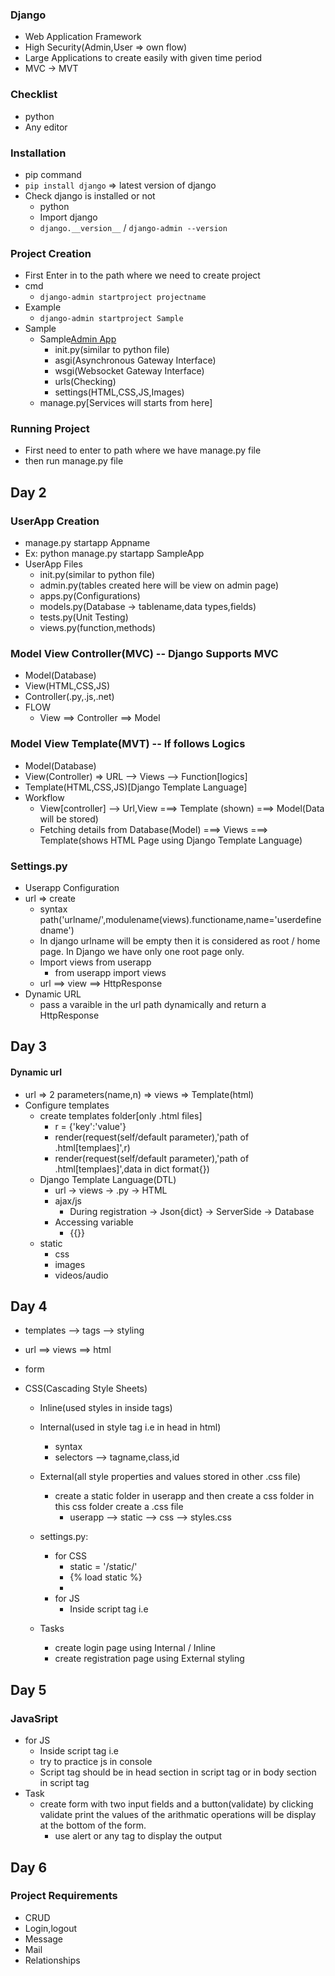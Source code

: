 ### Django

- Web Application Framework
- High Security(Admin,User => own flow)
- Large Applications to create easily with given time period
- MVC -> MVT

### Checklist

- python
- Any editor

### Installation

- pip command
- `pip install django` => latest version of django
- Check django is installed or not
  - python
  - Import django
  - `django.__version__` / `django-admin --version`

### Project Creation

- First Enter in to the path where we need to create project
- cmd
  - `django-admin startproject projectname`
- Example
  - `django-admin startproject Sample`
- Sample
  - Sample[Admin App](folder)
    - init.py(similar to python file)
    - asgi(Asynchronous Gateway Interface)
    - wsgi(Websocket Gateway Interface)
    - urls(Checking)
    - settings(HTML,CSS,JS,Images)
  - manage.py[Services will starts from here]

### Running Project

- First need to enter to path where we have manage.py file
- then run manage.py file

## Day 2

### UserApp Creation

- manage.py startapp Appname
- Ex: python manage.py startapp SampleApp
- UserApp Files
  - init.py(similar to python file)
  - admin.py(tables created here will be view on admin page)
  - apps.py(Configurations)
  - models.py(Database -> tablename,data types,fields)
  - tests.py(Unit Testing)
  - views.py(function,methods)

### Model View Controller(MVC) -- Django Supports MVC

- Model(Database)
- View(HTML,CSS,JS)
- Controller(.py,.js,.net)
- FLOW
  - View ==> Controller ==> Model

### Model View Template(MVT) -- If follows Logics

- Model(Database)
- View(Controller) => URL --> Views --> Function[logics]
- Template(HTML,CSS,JS)[Django Template Language]
- Workflow
  - View[controller] --> Url,View ===> Template (shown) ===> Model(Data will be stored)
  - Fetching details from Database(Model) ===> Views ===> Template(shows HTML Page using Django Template Language)

### Settings.py

- Userapp Configuration
- url => create
  - syntax
    path('urlname/',modulename(views).functioname,name='userdefinedname')
  - In django urlname will be empty then it is considered as root / home page. In Django we have only one root page only.
  - Import views from userapp
    - from userapp import views
  - url ==> view ==> HttpResponse
- Dynamic URL
  - pass a varaible in the url path dynamically and return a HttpResponse

## Day 3

#### Dynamic url

- url => 2 parameters(name,n) => views => Template(html)
- Configure templates
  - create templates folder[only .html files]
    - r = {'key':'value'}
    - render(request(self/default parameter),'path of .html[templaes]',r)
    - render(request(self/default parameter),'path of .html[templaes]',data in dict format{})
  - Django Template Language(DTL)
    - url -> views -> .py -> HTML
    - ajax/js
      - During registration -> Json{dict} -> ServerSide -> Database
    - Accessing variable
      - {{}}
  - static
    - css
    - images
    - videos/audio

## Day 4

- templates --> tags --> styling
- url ==> views ==> html
- form
- CSS(Cascading Style Sheets)

  - Inline(used styles in inside tags)
  - Internal(used in style tag i.e in head in html)
    - syntax
      <style>tagname{property:value;}</style>
    - selectors --> tagname,class,id
  - External(all style properties and values stored in other .css file)
    - create a static folder in userapp and then create a css folder in this css folder create a .css file
      - userapp --> static --> css --> styles.css
  - settings.py:

    - for CSS
      - static = '/static/'
      - {% load static %}
      - <link rel="stylesheet" type="text/css" href="{% static 'css/filename' %}">
    - for JS
      - Inside script tag i.e <script></script>

  - Tasks
    - create login page using Internal / Inline
    - create registration page using External styling

## Day 5

### JavaSript

- for JS
  - Inside script tag i.e <script></script>
  - try to practice js in console
  - Script tag should be in head section in script tag or in body section in script tag
- Task
  - create form with two input fields and a button(validate) by clicking validate print the values of the arithmatic operations will be display at the bottom of the form.
    - use alert or any tag to display the output

## Day 6

### Project Requirements

- CRUD
- Login,logout
- Message
- Mail
- Relationships
